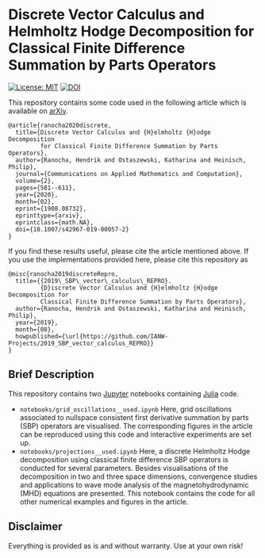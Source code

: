 # Discrete Vector Calculus and Helmholtz Hodge Decomposition for Classical Finite Difference Summation by Parts Operators

[![License: MIT](https://img.shields.io/badge/License-MIT-success.svg)](https://opensource.org/licenses/MIT)
[![DOI](https://zenodo.org/badge/203920739.svg)](https://zenodo.org/badge/latestdoi/203920739)

This repository contains some code used in the following article
which is available on [arXiv](https://arxiv.org/abs/1908.08732).
```
@article{ranocha2020discrete,
  title={Discrete Vector Calculus and {H}elmholtz {H}odge Decomposition
         for Classical Finite Difference Summation by Parts Operators},
  author={Ranocha, Hendrik and Ostaszewski, Katharina and Heinisch, Philip},
  journal={Communications on Applied Mathematics and Computation},
  volume={2},
  pages={581--611},
  year={2020},
  month={02},
  eprint={1908.08732},
  eprinttype={arxiv},
  eprintclass={math.NA},
  doi={10.1007/s42967-019-00057-2}
}
```

If you find these results useful, please cite the article mentioned above.
If you use the implementations provided here, please cite this repository as
```
@misc{ranocha2019discreteRepro,
  title={{2019\_SBP\_vector\_calculus\_REPRO}.
         {D}iscrete Vector Calculus and {H}elmholtz {H}odge Decomposition for
         Classical Finite Difference Summation by Parts Operators},
  author={Ranocha, Hendrik and Ostaszewski, Katharina and Heinisch, Philip},
  year={2019},
  month={08},
  howpublished={\url{https://github.com/IANW-Projects/2019_SBP_vector_calculus_REPRO}}
}
```

## Brief Description

This repository contains two [Jupyter](https://jupyter.org/) notebooks
containing [Julia](https://julialang.org/) code.
- `notebooks/grid_oscillations__used.ipynb`
  Here, grid oscillations associated to nullspace consistent
  first derivative summation by parts (SBP) operators are visualised.
  The corresponding figures in the article can be reproduced using
  this code and interactive experiments are set up.
- `notebooks/projections__used.ipynb`
  Here, a discrete Helmholtz Hodge decomposition using classical
  finite difference SBP operators is conducted for several parameters.
  Besides visualisations of the decomposition in two and three space
  dimensions, convergence studies and applications to wave mode
  analysis of the magnetohydrodynamic (MHD) equations are presented.
  This notebook contains the code for all other numerical examples
  and figures in the article.


## Disclaimer

Everything is provided as is and without warranty. Use at your own risk!
